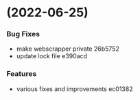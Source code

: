 #  (2022-06-25)


### Bug Fixes

* make webscrapper private 26b5752
* update lock file e390acd


### Features

* various fixes and improvements ec01382



